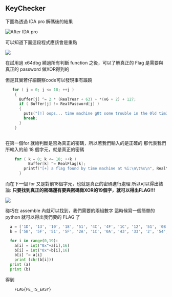 KeyChecker
---

下圖為透過  IDA pro 解碼後的結果

![After IDA pro](https://github.com/liuchy0427/CTF-wrtieups/Reverse/NCTU-csie/KeyChecker/images/擷取.PNG)

可以知道下面這段程式應該會是重點

![](https://github.com/liuchy0427/CTF-wrtieups/Reverse/NCTU-csie/KeyChecker/images/1.PNG)

在試用過 x64dbg 繞過所有判斷 function 之後，可以了解真正的 Flag 是需要與真正的 password 做XOR得到的

但是其實若仔細觀察code可以發現事有蹊蹺

```  c++
   for ( j = 0; j <= 18; ++j )
    {
      Buffer[j] ^= 2 * (RealYear + 63) + *(v6 + 2) + 127;
      if ( Buffer[j] != RealPassword[j] )
      {
        puts("[!] oops... time machine g0t some trouble in the 0ld tim3... ");
        break;
      }
    }
    
```

在第一個for 就給判斷是否為真正的密碼，所以若我們輸入的是正確的
那代表我們所輸入的前  18 個字元，就是真正的密碼

```  c++
    for ( k = 0; k <= 18; ++k )
          Buffer[k] ^= RealFlag[k];
        printf("[+] a flag found by time machine at %i:\n\t%s\n", RealYear);
      }
```

而在下一個 for 又是對前18個字元，也就是真正的密碼進行處理
所以可以得出結論:
**只要找到真正的密碼還有要與密碼做XOR的19個字，就可以得出FLAG!!!**

![](https://github.com/liuchy0427/CTF-wrtieups/Reverse/NCTU-csie/KeyChecker/images/2.PNG)

碰巧在 assemble 內就可以找到，我們需要的兩組數字
這時候寫一個簡單的 python 就可以得出我們要的 FLAG 了

``` python
  a = ['1D', '13', '10', '18', '51', '4C', '4F', '1C', '12', '51', '0B','8', '50', '51', '50', '51', '50', '51', '50']
  b = ['5B', '5F', '51', '5F', '2A', '1C', '0A', '43', '33', '2', '54','4D', '11', '2', '9', '2C', '70', '71', '70']

  for i in range(0,19):
    a[i] = int("0x"+a[i],16)
    b[i] = int("0x"+b[i],16)
    b[i] ^= a[i]
    print (chr(b[i]))
  print (a)
  print (b) 
```

得到



  
```
    FLAG{PE_!S_EASY}
```

